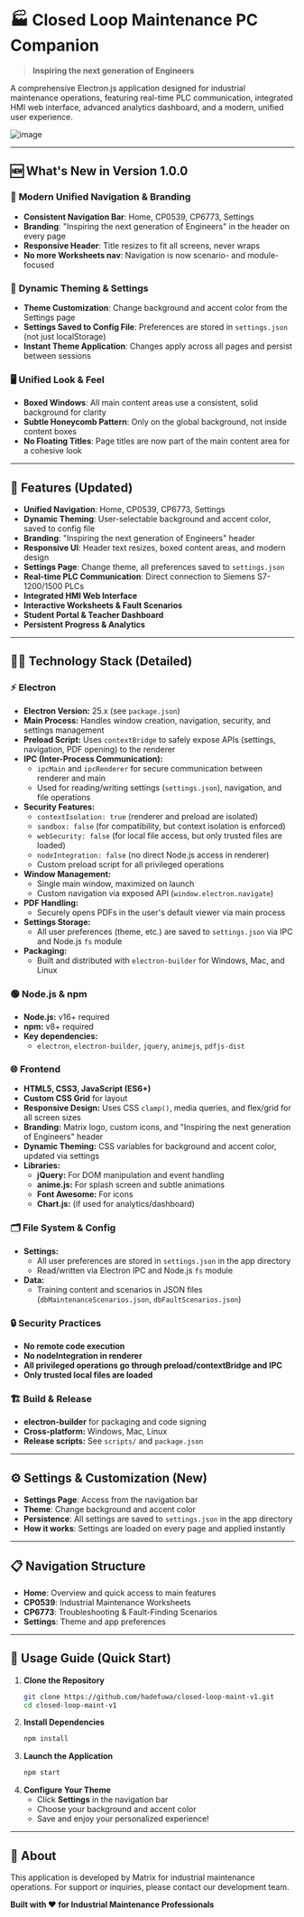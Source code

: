 # 🏭 Closed Loop Maintenance PC Companion

> **Inspiring the next generation of Engineers**

A comprehensive Electron.js application designed for industrial maintenance operations, featuring real-time PLC communication, integrated HMI web interface, advanced analytics dashboard, and a modern, unified user experience.

![image](https://github.com/user-attachments/assets/10d6e646-9ce5-4f1e-bf02-3da5c571e8c1)

---

## 🆕 What's New in Version 1.0.0

### 🎨 **Modern Unified Navigation & Branding**
- **Consistent Navigation Bar**: Home, CP0539, CP6773, Settings
- **Branding**: "Inspiring the next generation of Engineers" in the header on every page
- **Responsive Header**: Title resizes to fit all screens, never wraps
- **No more Worksheets nav**: Navigation is now scenario- and module-focused

### 🌈 **Dynamic Theming & Settings**
- **Theme Customization**: Change background and accent color from the Settings page
- **Settings Saved to Config File**: Preferences are stored in `settings.json` (not just localStorage)
- **Instant Theme Application**: Changes apply across all pages and persist between sessions

### 🖥️ **Unified Look & Feel**
- **Boxed Windows**: All main content areas use a consistent, solid background for clarity
- **Subtle Honeycomb Pattern**: Only on the global background, not inside content boxes
- **No Floating Titles**: Page titles are now part of the main content area for a cohesive look

---

## 🚀 Features (Updated)

- **Unified Navigation**: Home, CP0539, CP6773, Settings
- **Dynamic Theming**: User-selectable background and accent color, saved to config file
- **Branding**: "Inspiring the next generation of Engineers" header
- **Responsive UI**: Header text resizes, boxed content areas, and modern design
- **Settings Page**: Change theme, all preferences saved to `settings.json`
- **Real-time PLC Communication**: Direct connection to Siemens S7-1200/1500 PLCs
- **Integrated HMI Web Interface**
- **Interactive Worksheets & Fault Scenarios**
- **Student Portal & Teacher Dashboard**
- **Persistent Progress & Analytics**

---

## 🧑‍💻 Technology Stack (Detailed)

### ⚡ Electron
- **Electron Version:** 25.x (see `package.json`)
- **Main Process:** Handles window creation, navigation, security, and settings management
- **Preload Script:** Uses `contextBridge` to safely expose APIs (settings, navigation, PDF opening) to the renderer
- **IPC (Inter-Process Communication):**
  - `ipcMain` and `ipcRenderer` for secure communication between renderer and main
  - Used for reading/writing settings (`settings.json`), navigation, and file operations
- **Security Features:**
  - `contextIsolation: true` (renderer and preload are isolated)
  - `sandbox: false` (for compatibility, but context isolation is enforced)
  - `webSecurity: false` (for local file access, but only trusted files are loaded)
  - `nodeIntegration: false` (no direct Node.js access in renderer)
  - Custom preload script for all privileged operations
- **Window Management:**
  - Single main window, maximized on launch
  - Custom navigation via exposed API (`window.electron.navigate`)
- **PDF Handling:**
  - Securely opens PDFs in the user's default viewer via main process
- **Settings Storage:**
  - All user preferences (theme, etc.) are saved to `settings.json` via IPC and Node.js `fs` module
- **Packaging:**
  - Built and distributed with `electron-builder` for Windows, Mac, and Linux

### 🟢 Node.js & npm
- **Node.js:** v16+ required
- **npm:** v8+ required
- **Key dependencies:**
  - `electron`, `electron-builder`, `jquery`, `animejs`, `pdfjs-dist`

### 🌐 Frontend
- **HTML5, CSS3, JavaScript (ES6+)**
- **Custom CSS Grid** for layout
- **Responsive Design:** Uses CSS `clamp()`, media queries, and flex/grid for all screen sizes
- **Branding:** Matrix logo, custom icons, and "Inspiring the next generation of Engineers" header
- **Dynamic Theming:** CSS variables for background and accent color, updated via settings
- **Libraries:**
  - **jQuery:** For DOM manipulation and event handling
  - **anime.js:** For splash screen and subtle animations
  - **Font Awesome:** For icons
  - **Chart.js:** (if used for analytics/dashboard)

### 🗂️ File System & Config
- **Settings:**
  - All user preferences are stored in `settings.json` in the app directory
  - Read/written via Electron IPC and Node.js `fs` module
- **Data:**
  - Training content and scenarios in JSON files (`dbMaintenanceScenarios.json`, `dbFaultScenarios.json`)

### 🔒 Security Practices
- **No remote code execution**
- **No nodeIntegration in renderer**
- **All privileged operations go through preload/contextBridge and IPC**
- **Only trusted local files are loaded**

### 🏗️ Build & Release
- **electron-builder** for packaging and code signing
- **Cross-platform:** Windows, Mac, Linux
- **Release scripts:** See `scripts/` and `package.json`

---

## ⚙️ Settings & Customization (New)

- **Settings Page**: Access from the navigation bar
- **Theme**: Change background and accent color
- **Persistence**: All settings are saved to `settings.json` in the app directory
- **How it works**: Settings are loaded on every page and applied instantly

---

## 📋 Navigation Structure

- **Home**: Overview and quick access to main features
- **CP0539**: Industrial Maintenance Worksheets
- **CP6773**: Troubleshooting & Fault-Finding Scenarios
- **Settings**: Theme and app preferences

---

## 📖 Usage Guide (Quick Start)

1. **Clone the Repository**
   ```bash
   git clone https://github.com/hadefuwa/closed-loop-maint-v1.git
   cd closed-loop-maint-v1
   ```
2. **Install Dependencies**
   ```bash
   npm install
   ```
3. **Launch the Application**
   ```bash
   npm start
   ```
4. **Configure Your Theme**
   - Click **Settings** in the navigation bar
   - Choose your background and accent color
   - Save and enjoy your personalized experience!

---

## 🏢 About

This application is developed by Matrix for industrial maintenance operations. For support or inquiries, please contact our development team.

**Built with ❤️ for Industrial Maintenance Professionals**
